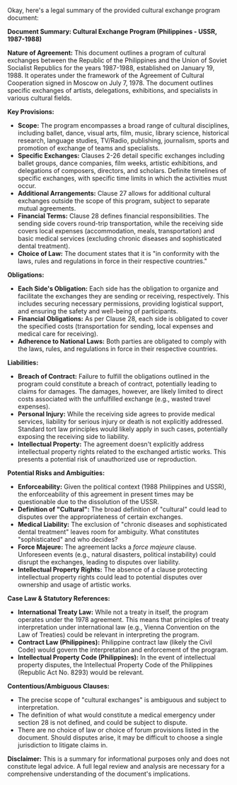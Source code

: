 Okay, here's a legal summary of the provided cultural exchange program document:

**Document Summary: Cultural Exchange Program (Philippines - USSR, 1987-1988)**

**Nature of Agreement:** This document outlines a program of cultural exchanges between the Republic of the Philippines and the Union of Soviet Socialist Republics for the years 1987-1988, established on January 19, 1988. It operates under the framework of the Agreement of Cultural Cooperation signed in Moscow on July 7, 1978. The document outlines specific exchanges of artists, delegations, exhibitions, and specialists in various cultural fields.

**Key Provisions:**

*   **Scope:** The program encompasses a broad range of cultural disciplines, including ballet, dance, visual arts, film, music, library science, historical research, language studies, TV/Radio, publishing, journalism, sports and promotion of exchange of teams and specialists.
*   **Specific Exchanges:** Clauses 2-26 detail specific exchanges including ballet groups, dance companies, film weeks, artistic exhibitions, and delegations of composers, directors, and scholars. Definite timelines of specific exchanges, with specific time limits in which the activities must occur.
*   **Additional Arrangements:** Clause 27 allows for additional cultural exchanges outside the scope of this program, subject to separate mutual agreements.
*   **Financial Terms:** Clause 28 defines financial responsibilities. The sending side covers round-trip transportation, while the receiving side covers local expenses (accommodation, meals, transportation) and basic medical services (excluding chronic diseases and sophisticated dental treatment).
*   **Choice of Law:** The document states that it is "in conformity with the laws, rules and regulations in force in their respective countries."

**Obligations:**

*   **Each Side's Obligation:** Each side has the obligation to organize and facilitate the exchanges they are sending or receiving, respectively. This includes securing necessary permissions, providing logistical support, and ensuring the safety and well-being of participants.
*   **Financial Obligations:** As per Clause 28, each side is obligated to cover the specified costs (transportation for sending, local expenses and medical care for receiving).
*   **Adherence to National Laws:** Both parties are obligated to comply with the laws, rules, and regulations in force in their respective countries.

**Liabilities:**

*   **Breach of Contract:** Failure to fulfill the obligations outlined in the program could constitute a breach of contract, potentially leading to claims for damages. The damages, however, are likely limited to direct costs associated with the unfulfilled exchange (e.g., wasted travel expenses).
*   **Personal Injury:** While the receiving side agrees to provide medical services, liability for serious injury or death is not explicitly addressed. Standard tort law principles would likely apply in such cases, potentially exposing the receiving side to liability.
*   **Intellectual Property:** The agreement doesn't explicitly address intellectual property rights related to the exchanged artistic works. This presents a potential risk of unauthorized use or reproduction.

**Potential Risks and Ambiguities:**

*   **Enforceability:** Given the political context (1988 Philippines and USSR), the enforceability of this agreement in present times may be questionable due to the dissolution of the USSR.
*   **Definition of "Cultural":** The broad definition of "cultural" could lead to disputes over the appropriateness of certain exchanges.
*   **Medical Liability:** The exclusion of "chronic diseases and sophisticated dental treatment" leaves room for ambiguity. What constitutes "sophisticated" and who decides?
*   **Force Majeure:** The agreement lacks a *force majeure* clause. Unforeseen events (e.g., natural disasters, political instability) could disrupt the exchanges, leading to disputes over liability.
*   **Intellectual Property Rights:** The absence of a clause protecting intellectual property rights could lead to potential disputes over ownership and usage of artistic works.

**Case Law & Statutory References:**

*   **International Treaty Law:** While not a treaty in itself, the program operates under the 1978 agreement. This means that principles of treaty interpretation under international law (e.g., Vienna Convention on the Law of Treaties) could be relevant in interpreting the program.
*   **Contract Law (Philippines):** Philippine contract law (likely the Civil Code) would govern the interpretation and enforcement of the program.
*   **Intellectual Property Code (Philippines):** In the event of intellectual property disputes, the Intellectual Property Code of the Philippines (Republic Act No. 8293) would be relevant.

**Contentious/Ambiguous Clauses:**

*   The precise scope of "cultural exchanges" is ambiguous and subject to interpretation.
*   The definition of what would constitute a medical emergency under section 28 is not defined, and could be subject to dispute.
*   There are no choice of law or choice of forum provisions listed in the document. Should disputes arise, it may be difficult to choose a single jurisdiction to litigate claims in.

**Disclaimer:** This is a summary for informational purposes only and does not constitute legal advice. A full legal review and analysis are necessary for a comprehensive understanding of the document's implications.
